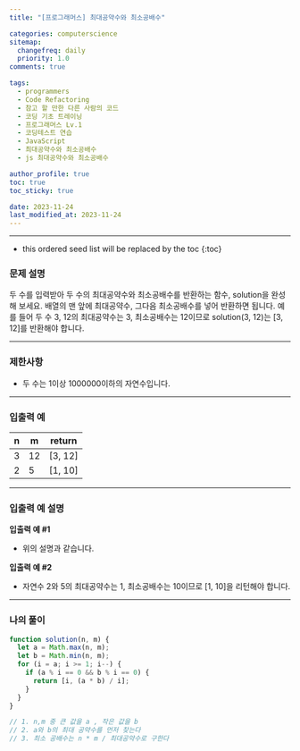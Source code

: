 ```yaml
---
title: "[프로그래머스] 최대공약수와 최소공배수"

categories: computerscience
sitemap:
  changefreq: daily
  priority: 1.0
comments: true

tags:
  - programmers
  - Code Refactoring
  - 참고 할 만한 다른 사람의 코드
  - 코딩 기초 트레이닝
  - 프로그래머스 Lv.1
  - 코딩테스트 연습
  - JavaScript
  - 최대공약수와 최소공배수
  - js 최대공약수와 최소공배수

author_profile: true
toc: true
toc_sticky: true

date: 2023-11-24
last_modified_at: 2023-11-24
---
```


---

<!-- prettier-ignore -->
* this ordered seed list will be replaced by the toc 
{:toc}

### 문제 설명

두 수를 입력받아 두 수의 최대공약수와 최소공배수를 반환하는 함수, solution을 완성해 보세요. 배열의 맨 앞에 최대공약수, 그다음 최소공배수를 넣어 반환하면 됩니다. 예를 들어 두 수 3, 12의 최대공약수는 3, 최소공배수는 12이므로 solution(3, 12)는 [3, 12]를 반환해야 합니다.

---

### 제한사항

- 두 수는 1이상 1000000이하의 자연수입니다.

---

### 입출력 예

| n   | m   | return  |
| --- | --- | ------- |
| 3   | 12  | [3, 12] |
| 2   | 5   | [1, 10] |

---

### 입출력 예 설명

**입출력 예 #1**

- 위의 설명과 같습니다.

**입출력 예 #2**

- 자연수 2와 5의 최대공약수는 1, 최소공배수는 10이므로 [1, 10]을 리턴해야 합니다.

---

### 나의 풀이

```jsx
function solution(n, m) {
  let a = Math.max(n, m);
  let b = Math.min(n, m);
  for (i = a; i >= 1; i--) {
    if (a % i == 0 && b % i == 0) {
      return [i, (a * b) / i];
    }
  }
}

// 1. n,m 중 큰 값을 a , 작은 값을 b
// 2. a와 b의 최대 공약수를 먼저 찾는다
// 3. 최소 공배수는 n * m / 최대공약수로 구한다
```
